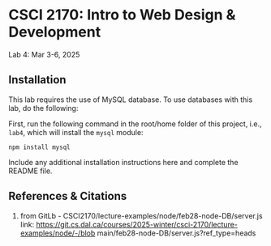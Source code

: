 # CSCI 2170: Intro to Web Design & Development

Lab 4: Mar 3-6, 2025

## Installation

This lab requires the use of MySQL database. To use databases with this lab, do the following:

First, run the following command in the root/home folder of this project, i.e., `lab4`, which will install the `mysql` module:

```shell
npm install mysql
```

Include any additional installation instructions here and complete the README file.

## References & Citations

1.  from GitLb - CSCI2170/lecture-examples/node/feb28-node-DB/server.js link: https://git.cs.dal.ca/courses/2025-winter/csci-2170/lecture-examples/node/-/blob main/feb28-node-DB/server.js?ref_type=heads

